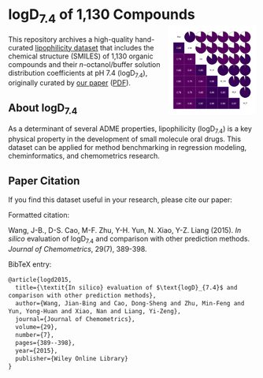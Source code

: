# logD<sub>7.4</sub> of 1,130 Compounds <img src="logo.png" align="right" alt="logo" height="180" width="180" />

This repository archives a high-quality hand-curated [lipophilicity dataset](logd74.tsv) that includes the chemical structure (SMILES) of 1,130 organic compounds and their _n_-octanol/buffer solution distribution coefficients at pH 7.4 (logD<sub>7.4</sub>), originally curated by [our paper](http://onlinelibrary.wiley.com/doi/10.1002/cem.2718/full) ([PDF](https://nanx.me/papers/logd.pdf)).

## About logD<sub>7.4</sub>

As a determinant of several ADME properties, lipophilicity (logD<sub>7.4</sub>) is a key physical property in the development of small molecule oral drugs. This dataset can be applied for method benchmarking in regression modeling, cheminformatics, and chemometrics research.

## Paper Citation

If you find this dataset useful in your research, please cite our paper:

Formatted citation:

Wang, J-B., D-S. Cao, M-F. Zhu, Y-H. Yun, N. Xiao, Y-Z. Liang (2015). _In silico_ evaluation of logD<sub>7.4</sub> and comparison with other prediction methods. _Journal of Chemometrics_, 29(7), 389-398.

BibTeX entry:

```
@article{logd2015,
  title={\textit{In silico} evaluation of $\text{logD}_{7.4}$ and comparison with other prediction methods},
  author={Wang, Jian-Bing and Cao, Dong-Sheng and Zhu, Min-Feng and Yun, Yong-Huan and Xiao, Nan and Liang, Yi-Zeng},
  journal={Journal of Chemometrics},
  volume={29},
  number={7},
  pages={389--398},
  year={2015},
  publisher={Wiley Online Library}
}
```
